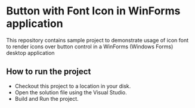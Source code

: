 # Button with Font Icon in WinForms application
This repository contains sample project to demonstrate usage of icon font to render icons over button control in a WinForms (Windows Forms) desktop application

## How to run the project

* Checkout this project to a location in your disk.
* Open the solution file using the Visual Studio.
* Build and Run the project.